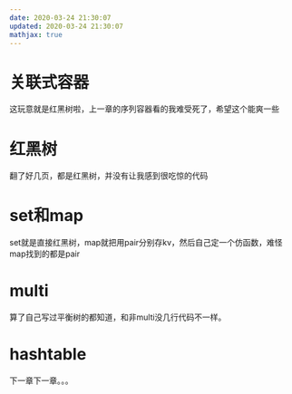 ```yaml
---
date: 2020-03-24 21:30:07
updated: 2020-03-24 21:30:07
mathjax: true
---
```


# 关联式容器
 这玩意就是红黑树啦，上一章的序列容器看的我难受死了，希望这个能爽一些

# 红黑树
 翻了好几页，都是红黑树，并没有让我感到很吃惊的代码

# set和map
 set就是直接红黑树，map就把用pair分别存kv，然后自己定一个仿函数，难怪map找到的都是pair

# multi
 算了自己写过平衡树的都知道，和非multi没几行代码不一样。

# hashtable
 下一章下一章。。。
